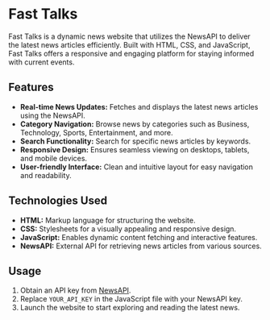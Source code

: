 # Fast Talks

Fast Talks is a dynamic news website that utilizes the NewsAPI to deliver the latest news articles efficiently. Built with HTML, CSS, and JavaScript, Fast Talks offers a responsive and engaging platform for staying informed with current events.

## Features

- **Real-time News Updates:** Fetches and displays the latest news articles using the NewsAPI.
- **Category Navigation:** Browse news by categories such as Business, Technology, Sports, Entertainment, and more.
- **Search Functionality:** Search for specific news articles by keywords.
- **Responsive Design:** Ensures seamless viewing on desktops, tablets, and mobile devices.
- **User-friendly Interface:** Clean and intuitive layout for easy navigation and readability.

## Technologies Used

- **HTML:** Markup language for structuring the website.
- **CSS:** Stylesheets for a visually appealing and responsive design.
- **JavaScript:** Enables dynamic content fetching and interactive features.
- **NewsAPI:** External API for retrieving news articles from various sources.

## Usage

1. Obtain an API key from [NewsAPI](https://newsapi.org/).
2. Replace `YOUR_API_KEY` in the JavaScript file with your NewsAPI key.
3. Launch the website to start exploring and reading the latest news.
